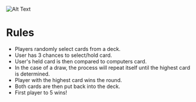 ![Alt Text](http://g.recordit.co/I0PsC5LmPO.gif)
# Rules
- Players randomly select cards from a deck. 
- User has 3 chances to select/hold card. 
- User's held card is then compared to computers card.
- In the case of a draw, the process will repeat itself until the highest card is determined. 
- Player with the highest card wins the round. 
- Both cards are then put back into the deck. 
- First player to 5 wins!

